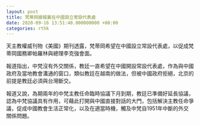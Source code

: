 ```yaml
---
layout: post
title: 梵蒂岡據報冀在中國設立常設代表處
date: 2020-09-16 13:51:48.000000000 +08:00
categories: rthk
---
```


天主教權威刊物《美國》期刊透露，梵蒂岡希望在中國設立常設代表處，以促成梵蒂岡國務卿帕羅林與總理李克強會面。

報道指出，中梵沒有外交關係，教廷一直希望在中國開設常設代表處，作為與中國政府及當地教會溝通的窗口，類似教廷在越南的做法，但被中國政府拒絕，北京的前提是教廷必須與台灣斷交。

報道又說，為期兩年的中梵主教任命臨時協議下月到期，教廷已準備好延長協議，認為中梵協議具有作用，可藉此打開與中國直接對話的大門，包括解決主教任命爭議，促成中國教會生活正常化，以及在適當時機，觸及中梵自1951年中斷的外交關係問題。
